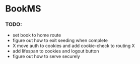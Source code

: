 # BookMS

### TODO:

* set book to home route
* figure out how to exit seeding when complete
* X move auth to cookies and add cookie-check to routing X
* add lifespan to cookies and logout button
* figure out how to serve securely